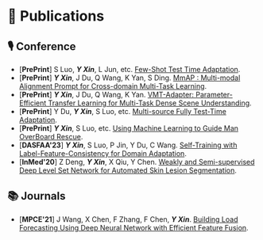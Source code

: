 # 📝 Publications 
## 🎙 Conference
- [**PrePrint**] S Luo, ***Y Xin***, L Jun, etc. [Few-Shot Test Time Adaptation]().
- [**PrePrint**] ***Y Xin***, J Du, Q Wang, K Yan, S Ding. [MmAP : Multi-modal Alignment Prompt for Cross-domain Multi-Task Learning]().
- [**PrePrint**] ***Y Xin***, J Du, Q Wang, K Yan. [VMT-Adapter: Parameter-Efficient Transfer Learning for Multi-Task Dense Scene Understanding]().
- [**PrePrint**] Y Du, ***Y Xin***, S Luo, etc. [Multi-source Fully Test-Time Adaptation]().
- [**PrePrint**] ***Y Xin***, S Luo, etc. [Using Machine Learning to Guide Man OverBoard Rescue]().
- [**DASFAA'23**] ***Y Xin***, S Luo, P Jin, Y Du, C Wang. [Self-Training with Label-Feature-Consistency for Domain Adaptation](https://link.springer.com/chapter/10.1007/978-3-031-30678-5_7).
- [**InMed'20**] Z Deng, ***Y Xin***, X Qiu, Y Chen. [Weakly and Semi-supervised Deep Level Set Network for Automated Skin Lesion Segmentation](https://link.springer.com/chapter/10.1007/978-981-15-5852-8_14). 

## 📚 Journals
- [**MPCE'21**] J Wang, X Chen, F Zhang, F Chen, ***Y Xin***. [Building Load Forecasting Using Deep Neural Network with Efficient Feature Fusion](https://ieeexplore.ieee.org/abstract/document/9319813).
